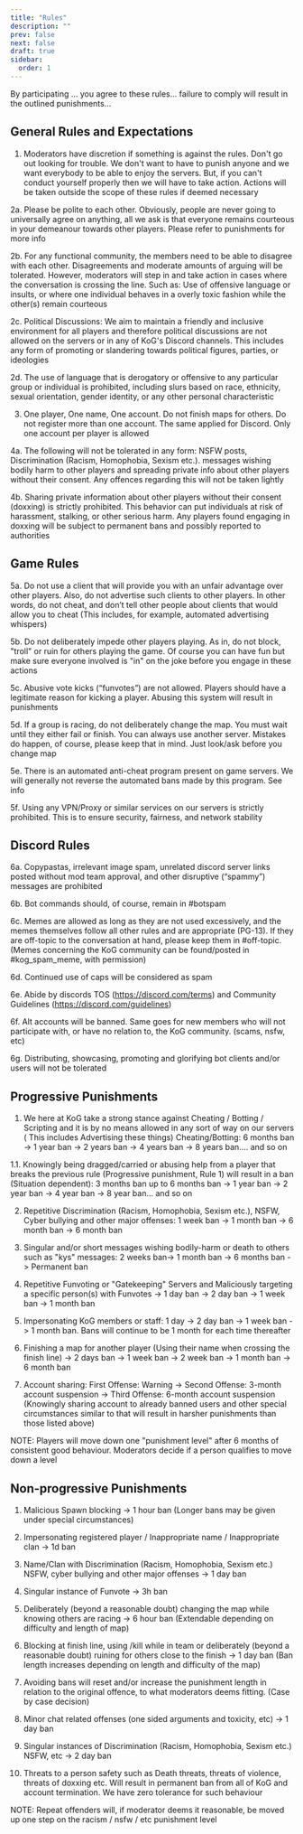 ```yaml
---
title: "Rules"
description: ""
prev: false
next: false
draft: true
sidebar:
  order: 1
---
```


By participating ... you agree to these rules... failure to comply will result in the outlined punishments...

## General Rules and Expectations

1. Moderators have discretion if something is against the rules. Don't go out looking for trouble. We don't want to have to punish anyone and we want everybody to be able to enjoy the servers. But, if you can't conduct yourself properly then we will have to take action. Actions will be taken outside the scope of these rules if deemed necessary

2a. Please be polite to each other. Obviously, people are never going to universally agree on anything, all we ask is that everyone remains courteous in your demeanour towards other players. Please refer to punishments for more info

2b. For any functional community, the members need to be able to disagree with each other. Disagreements and moderate amounts of arguing will be tolerated. However, moderators will step in and take action in cases where the conversation is crossing the line. Such as: Use of offensive language or insults, or where one individual behaves in a overly toxic fashion while the other(s) remain courteous

2c. Political Discussions: We aim to maintain a friendly and inclusive environment for all players and therefore political discussions are not allowed on the servers or in any of KoG's Discord channels. This includes any form of promoting or slandering towards political figures, parties, or ideologies

2d. The use of language that is derogatory or offensive to any particular group or individual is prohibited, including slurs based on race, ethnicity, sexual orientation, gender identity, or any other personal characteristic

3. One player, One name, One account. Do not finish maps for others. Do not register more than one account. The same applied for Discord. Only one account per player is allowed

4a. The following will not be tolerated in any form: NSFW posts, Discrimination (Racism, Homophobia, Sexism etc.). messages wishing bodily harm to other players and spreading private info about other players without their consent. Any offences regarding this will not be taken lightly

4b. Sharing private information about other players without their consent (doxxing) is strictly prohibited. This behavior can put individuals at risk of harassment, stalking, or other serious harm. Any players found engaging in doxxing will be subject to permanent bans and possibly reported to authorities

## Game Rules

5a. Do not use a client that will provide you with an unfair advantage over other players. Also, do not advertise such clients to other players. In other words, do not cheat, and don’t tell other people about clients that would allow you to cheat (This includes, for example, automated advertising whispers)

5b. Do not deliberately impede other players playing. As in, do not block, "troll" or ruin for others playing the game. Of course you can have fun but make sure everyone involved is "in" on the joke before you engage in these actions

5c. Abusive vote kicks (“funvotes”) are not allowed. Players should have a legitimate reason for kicking a player. Abusing this system will result in punishments

5d. If a group is racing, do not deliberately change the map. You must wait until they either fail or finish. You can always use another server. Mistakes do happen, of course, please keep that in mind. Just look/ask before you change map

5e. There is an automated anti-cheat program present on game servers. We will generally not reverse the automated bans made by this program. See info

5f. Using any VPN/Proxy or similar services on our servers is strictly prohibited. This is to ensure security, fairness, and network stability

## Discord Rules

6a. Copypastas, irrelevant image spam, unrelated discord server links posted without mod team approval, and other disruptive (“spammy”) messages are prohibited

6b. Bot commands should, of course, remain in #⁠botspam

6c. Memes are allowed as long as they are not used excessively, and the memes themselves follow all other rules and are appropriate (PG-13). If they are off-topic to the conversation at hand, please keep them in #off-topic. (Memes concerning the KoG community can be found/posted in #⁠kog_spam_meme, with permission)

6d. Continued use of caps will be considered as spam

6e. Abide by discords TOS (https://discord.com/terms) and Community Guidelines (https://discord.com/guidelines)

6f. Alt accounts will be banned. Same goes for new members who will not participate with, or have no relation to, the KoG community. (scams, nsfw, etc)

6g. Distributing, showcasing, promoting and glorifying bot clients and/or users will not be tolerated

## Progressive Punishments

1. We here at KoG take a strong stance against Cheating / Botting / Scripting and it is by no means allowed in any sort of way on our servers ( This includes Advertising these things) Cheating/Botting: 6 months ban -> 1 year ban -> 2 years ban -> 4 years ban -> 8 years ban.... and so on

1.1. Knowingly being dragged/carried or abusing help from a player that breaks the previous rule (Progressive punishment, Rule 1) will result in a ban (Situation dependent): 3 months ban up to 6 months ban -> 1 year ban -> 2 year ban -> 4 year ban -> 8 year ban... and so on

2. Repetitive Discrimination (Racism, Homophobia, Sexism etc.), NSFW, Cyber bullying and other major offenses: 1 week ban -> 1 month ban -> 6 month ban -> 6 month ban

3. Singular and/or short messages wishing bodily-harm or death to others such as "kys" messages: 2 weeks ban-> 1 month ban -> 6 months ban -> Permanent ban

4. Repetitive Funvoting or "Gatekeeping" Servers and Maliciously targeting a specific person(s) with Funvotes -> 1 day ban -> 2 day ban -> 1 week ban -> 1 month ban

5. Impersonating KoG members or staff: 1 day -> 2 day ban -> 1 week ban -> 1 month ban. Bans will continue to be 1 month for each time thereafter

6. Finishing a map for another player (Using their name when crossing the finish line) -> 2 days ban -> 1 week ban -> 2 week ban -> 1 month ban -> 6 month ban

7. Account sharing: First Offense: Warning -> Second Offense: 3-month account suspension -> Third Offense: 6-month account suspension
   (Knowingly sharing account to already banned users and other special circumstances similar to that will result in harsher punishments than those listed above)

NOTE: Players will move down one "punishment level" after 6 months of consistent good behaviour. Moderators decide if a person qualifies to move down a level

## Non-progressive Punishments

1. Malicious Spawn blocking -> 1 hour ban (Longer bans may be given under special circumstances)

2. Impersonating registered player / Inappropriate name / Inappropriate clan -> 1d ban

3. Name/Clan with Discrimination (Racism, Homophobia, Sexism etc.) NSFW, cyber bullying and other major offenses -> 1 day ban

4. Singular instance of Funvote -> 3h ban

5. Deliberately (beyond a reasonable doubt) changing the map while knowing others are racing -> 6 hour ban (Extendable depending on difficulty and length of map)

6. Blocking at finish line, using /kill while in team or deliberately (beyond a reasonable doubt) ruining for others close to the finish -> 1 day ban (Ban length increases depending on length and difficulty of the map)

7. Avoiding bans will reset and/or increase the punishment length in relation to the original offence, to what moderators deems fitting. (Case by case decision)

8. Minor chat related offenses (one sided arguments and toxicity, etc) -> 1 day ban

9. Singular instances of Discrimination (Racism, Homophobia, Sexism etc.) NSFW, etc -> 2 day ban

10. Threats to a person safety such as Death threats, threats of violence, threats of doxxing etc. Will result in permanent ban from all of KoG and account termination. We have zero tolerance for such behaviour

NOTE: Repeat offenders will, if moderator deems it reasonable, be moved up one step on the racism / nsfw / etc punishment level
